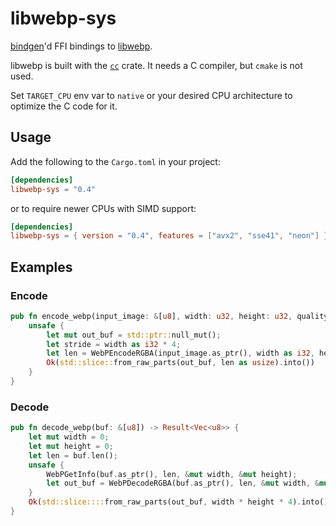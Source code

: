 # libwebp-sys

[bindgen](https://github.com/servo/rust-bindgen)'d FFI bindings to [libwebp](https://developers.google.com/speed/webp/docs/api).

libwebp is built with the [`cc`](//lib.rs/cc) crate. It needs a C compiler, but `cmake` is not used.

Set `TARGET_CPU` env var to `native` or your desired CPU architecture to optimize the C code for it.

## Usage

Add the following to the `Cargo.toml` in your project:

```toml
[dependencies]
libwebp-sys = "0.4"
```

or to require newer CPUs with SIMD support:

```toml
[dependencies]
libwebp-sys = { version = "0.4", features = ["avx2", "sse41", "neon"] }
```

## Examples

### Encode

```rust
pub fn encode_webp(input_image: &[u8], width: u32, height: u32, quality: i32) -> Result<Vec<u8>> {
    unsafe {
	    let mut out_buf = std::ptr::null_mut();
	    let stride = width as i32 * 4;
	    let len = WebPEncodeRGBA(input_image.as_ptr(), width as i32, height as i32, stride, quality as f32, &mut out_buf);
	    Ok(std::slice::from_raw_parts(out_buf, len as usize).into())
    }
}
```

### Decode

```rust
pub fn decode_webp(buf: &[u8]) -> Result<Vec<u8>> {
	let mut width = 0;
	let mut height = 0;
	let len = buf.len();
	unsafe {
		WebPGetInfo(buf.as_ptr(), len, &mut width, &mut height);
		let out_buf = WebPDecodeRGBA(buf.as_ptr(), len, &mut width, &mut height);
	}
	Ok(std::slice::::from_raw_parts(out_buf, width * height * 4).into())
}
```
